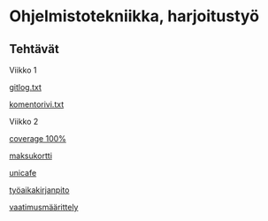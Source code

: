 # Ohjelmistotekniikka, harjoitustyö
## Tehtävät ##

Viikko 1 

[gitlog.txt](https://github.com/roni-b/Ohjelmistotekniikka-2022/blob/master/laskarit/viikko1/gitlog.txt)

[komentorivi.txt](https://github.com/roni-b/Ohjelmistotekniikka-2022/blob/master/laskarit/viikko1/komentorivi.txt)

Viikko 2

[coverage 100%](https://github.com/roni-b/Ohjelmistotekniikka-2022/blob/master/laskarit/viikko2/coverage_screenshot.png)

[maksukortti](https://github.com/roni-b/Ohjelmistotekniikka-2022/tree/master/laskarit/viikko2/maksukortti/src)

[unicafe](https://github.com/roni-b/Ohjelmistotekniikka-2022/tree/master/laskarit/viikko2/unicafe/src)

[työaikakirjanpito](https://github.com/roni-b/Ohjelmistotekniikka-2022/blob/master/dokumentaatio/tyoaikakirjanpito.md)

[vaatimusmäärittely](https://github.com/roni-b/Ohjelmistotekniikka-2022/blob/master/dokumentaatio/vaatimusmaarittely.md)
